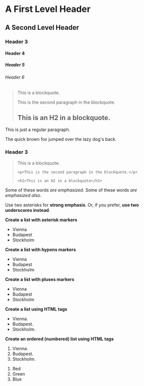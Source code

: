 <h1>A First Level Header</h1>
<h2>A Second Level Header</h2>
<h3>Header 3</h3>
<h4>Header 4</h4>
<h5>Header 5</h5>
<h6>Header 6</h6>

> This is a blockquote.
> 
> This is the second paragraph in the blockquote.
>
> ## This is an H2 in a blockquote.

<p>This is just a regular paragraph.</p>

<p>The quick brown fox jumped over the lazy dog's back.</p>

<h3>Header 3</h3>

<blockquote>
    <p>This is a blockquote.</p>

    <p>This is the second paragraph in the blockquote.</p>

    <h2>This is an H2 in a blockquote</h2>
</blockquote>

Some of these words *are emphasized*.
Some of these words _are emphasized also_.

Use two asterisks for **strong emphasis**.
Or, if you prefer, __use two underscores instead__.

**Create a list with asterisk markers**
*   Vienna
*   Budapest
*   Stockholm

**Create a list with hypens markers**
- Vienna
- Budapest
- Stockholm

**Create a list with pluses markers**
+ Vienna
+ Budapest
+ Stockholm

**Create a list using HTML tags**
<ul>
<li>Vienna.</li>
<li>Budapest.</li>
<li>Stockholm.</li>
</ul>

**Create an ordered (numbered) list using HTML tags**
<ol>
<li>Vienna.</li>
<li>Budapest.</li>
<li>Stockholm.</li>
</ol>
 
 <ol>
<li>Red</li>
<li>Green</li>
<li>Blue</li>
</ol>
